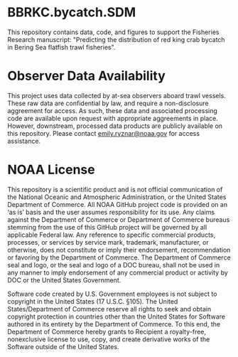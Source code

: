 # BBRKC.bycatch.SDM
This repository contains data, code, and figures to support the Fisheries Research manuscript: "Predicting the distribution of red king crab bycatch in Bering Sea flatfish trawl fisheries". 

# Observer Data Availability
This project uses data collected by at-sea observers aboard trawl vessels. These raw data are confidential by law, and require a non-disclosure aggreement for access. As such, these data and associated processing code are available upon request with appropriate aggreements in place. However, downstream, processed data products are publicly available on this repository. Please contact emily.ryznar@noaa.gov for access assistance. 

# NOAA License
This repository is a scientific product and is not official communication of the National Oceanic and Atmospheric Administration, or the United States Department of Commerce. All NOAA GitHub project code is provided on an ‘as is’ basis and the user assumes responsibility for its use. Any claims against the Department of Commerce or Department of Commerce bureaus stemming from the use of this GitHub project will be governed by all applicable Federal law. Any reference to specific commercial products, processes, or services by service mark, trademark, manufacturer, or otherwise, does not constitute or imply their endorsement, recommendation or favoring by the Department of Commerce. The Department of Commerce seal and logo, or the seal and logo of a DOC bureau, shall not be used in any manner to imply endorsement of any commercial product or activity by DOC or the United States Government.

Software code created by U.S. Government employees is not subject to copyright in the United States (17 U.S.C. §105). The United States/Department of Commerce reserve all rights to seek and obtain copyright protection in countries other than the United States for Software authored in its entirety by the Department of Commerce. To this end, the Department of Commerce hereby grants to Recipient a royalty-free, nonexclusive license to use, copy, and create derivative works of the Software outside of the United States.
